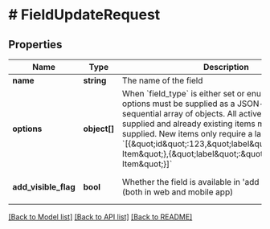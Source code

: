 # # FieldUpdateRequest

## Properties

Name | Type | Description | Notes
------------ | ------------- | ------------- | -------------
**name** | **string** | The name of the field | [optional]
**options** | **object[]** | When &#x60;field_type&#x60; is either set or enum, possible options must be supplied as a JSON-encoded sequential array of objects. All active items must be supplied and already existing items must have their ID supplied. New items only require a label. Example: &#x60;[{\&quot;id\&quot;:123,\&quot;label\&quot;:\&quot;Existing Item\&quot;},{\&quot;label\&quot;:\&quot;New Item\&quot;}]&#x60; | [optional]
**add_visible_flag** | **bool** | Whether the field is available in &#39;add new&#39; modal or not (both in web and mobile app) | [optional] [default to true]

[[Back to Model list]](../../README.md#models) [[Back to API list]](../../README.md#endpoints) [[Back to README]](../../README.md)
